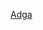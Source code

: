 [Adga](Math,%20Statistics,%20Data-processing%20-info%20f2659a86d15c46b481985677d798ee53/Adga%20d7f00147f81245569097a951f10b93d1.md)